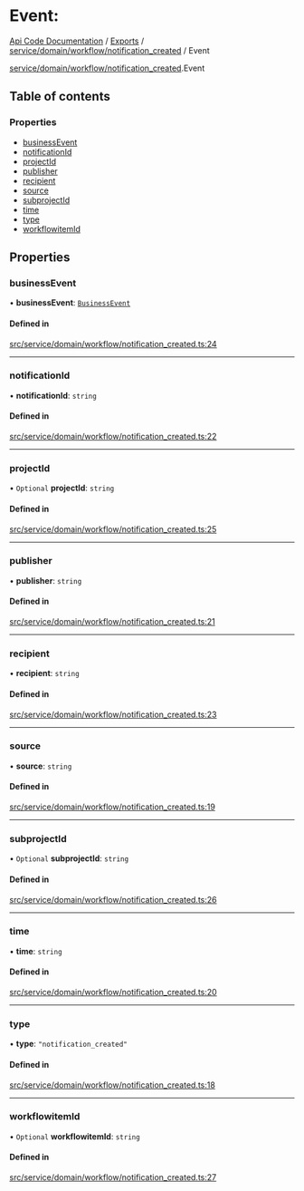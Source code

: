 # Event: 
 
[Api Code Documentation](../README.md) / [Exports](../modules.md) / [service/domain/workflow/notification\_created](../modules/service_domain_workflow_notification_created.md) / Event

[service/domain/workflow/notification_created](../modules/service_domain_workflow_notification_created.md).Event

## Table of contents

### Properties

- [businessEvent](service_domain_workflow_notification_created.Event.md#businessevent)
- [notificationId](service_domain_workflow_notification_created.Event.md#notificationid)
- [projectId](service_domain_workflow_notification_created.Event.md#projectid)
- [publisher](service_domain_workflow_notification_created.Event.md#publisher)
- [recipient](service_domain_workflow_notification_created.Event.md#recipient)
- [source](service_domain_workflow_notification_created.Event.md#source)
- [subprojectId](service_domain_workflow_notification_created.Event.md#subprojectid)
- [time](service_domain_workflow_notification_created.Event.md#time)
- [type](service_domain_workflow_notification_created.Event.md#type)
- [workflowitemId](service_domain_workflow_notification_created.Event.md#workflowitemid)

## Properties

### businessEvent

• **businessEvent**: [`BusinessEvent`](../modules/service_domain_business_event.md#businessevent)

#### Defined in

[src/service/domain/workflow/notification_created.ts:24](https://github.com/openkfw/TruBudget/blob/95e6f8a/api/src/service/domain/workflow/notification_created.ts#L24)

___

### notificationId

• **notificationId**: `string`

#### Defined in

[src/service/domain/workflow/notification_created.ts:22](https://github.com/openkfw/TruBudget/blob/95e6f8a/api/src/service/domain/workflow/notification_created.ts#L22)

___

### projectId

• `Optional` **projectId**: `string`

#### Defined in

[src/service/domain/workflow/notification_created.ts:25](https://github.com/openkfw/TruBudget/blob/95e6f8a/api/src/service/domain/workflow/notification_created.ts#L25)

___

### publisher

• **publisher**: `string`

#### Defined in

[src/service/domain/workflow/notification_created.ts:21](https://github.com/openkfw/TruBudget/blob/95e6f8a/api/src/service/domain/workflow/notification_created.ts#L21)

___

### recipient

• **recipient**: `string`

#### Defined in

[src/service/domain/workflow/notification_created.ts:23](https://github.com/openkfw/TruBudget/blob/95e6f8a/api/src/service/domain/workflow/notification_created.ts#L23)

___

### source

• **source**: `string`

#### Defined in

[src/service/domain/workflow/notification_created.ts:19](https://github.com/openkfw/TruBudget/blob/95e6f8a/api/src/service/domain/workflow/notification_created.ts#L19)

___

### subprojectId

• `Optional` **subprojectId**: `string`

#### Defined in

[src/service/domain/workflow/notification_created.ts:26](https://github.com/openkfw/TruBudget/blob/95e6f8a/api/src/service/domain/workflow/notification_created.ts#L26)

___

### time

• **time**: `string`

#### Defined in

[src/service/domain/workflow/notification_created.ts:20](https://github.com/openkfw/TruBudget/blob/95e6f8a/api/src/service/domain/workflow/notification_created.ts#L20)

___

### type

• **type**: ``"notification_created"``

#### Defined in

[src/service/domain/workflow/notification_created.ts:18](https://github.com/openkfw/TruBudget/blob/95e6f8a/api/src/service/domain/workflow/notification_created.ts#L18)

___

### workflowitemId

• `Optional` **workflowitemId**: `string`

#### Defined in

[src/service/domain/workflow/notification_created.ts:27](https://github.com/openkfw/TruBudget/blob/95e6f8a/api/src/service/domain/workflow/notification_created.ts#L27)
